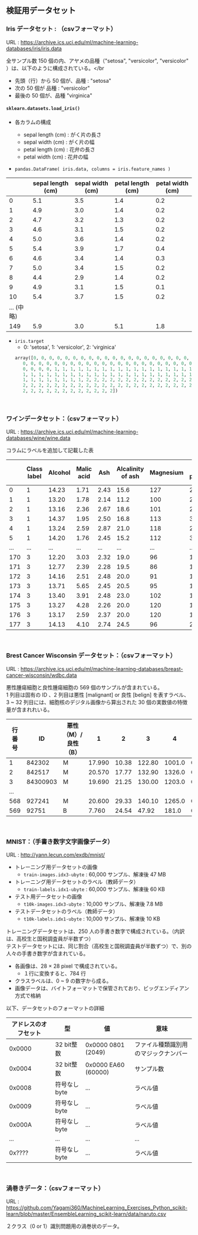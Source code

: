 ## 検証用データセット

### Iris データセット : （csvフォーマット）
URL : https://archive.ics.uci.edu/ml/machine-learning-databases/iris/iris.data

全サンプル数 150 個の内、アヤメの品種（"setosa", "versicolor", "versicolor" ）は、以下のように構成されている。</br
- 先頭（行）から 50 個が、品種 : "setosa" 
- 次の 50 個が 品種 : "versicolor" 
- 最後の 50 個が、品種 "virginica"

#### `sklearn.datasets.load_iris()`

- 各カラムの構成
    - sepal length (cm)	: がく片の長さ
    - sepal width (cm) : がく片の幅 
    - petal length (cm) : 花弁の長さ
    - petal width (cm) : 花弁の幅

- `pandas.DataFrame( iris.data, columns = iris.feature_names )`

||sepal length (cm)|sepal width (cm)|petal length (cm)|petal width (cm)|
|---|---|---|---|---|
|0                  |5.1               |3.5                |1.4               |0.2|
|1                  |4.9               |3.0                |1.4               |0.2|
|2                  |4.7               |3.2                |1.3               |0.2|
|3                  |4.6               |3.1                |1.5               |0.2|
|4                  |5.0               |3.6                |1.4               |0.2|
|5                  |5.4               |3.9                |1.7               |0.4|
|6                  |4.6               |3.4                |1.4               |0.3|
|7                  |5.0               |3.4                |1.5               |0.2|
|8                  |4.4               |2.9                |1.4               |0.2|
|9                  |4.9               |3.1                |1.5               |0.1|
|10                 |5.4               |3.7                |1.5               |0.2|
| ... (中略)|||||
|149                |5.9               |3.0                |5.1               |1.8|

- `iris.target`
    - 0: 'setosa', 1: 'versicolor', 2: 'virginica'
    ```python
    array([0, 0, 0, 0, 0, 0, 0, 0, 0, 0, 0, 0, 0, 0, 0, 0, 0, 0, 0, 0, 0, 0, 0,
       0, 0, 0, 0, 0, 0, 0, 0, 0, 0, 0, 0, 0, 0, 0, 0, 0, 0, 0, 0, 0, 0, 0,
       0, 0, 0, 0, 1, 1, 1, 1, 1, 1, 1, 1, 1, 1, 1, 1, 1, 1, 1, 1, 1, 1, 1,
       1, 1, 1, 1, 1, 1, 1, 1, 1, 1, 1, 1, 1, 1, 1, 1, 1, 1, 1, 1, 1, 1, 1,
       1, 1, 1, 1, 1, 1, 1, 1, 2, 2, 2, 2, 2, 2, 2, 2, 2, 2, 2, 2, 2, 2, 2,
       2, 2, 2, 2, 2, 2, 2, 2, 2, 2, 2, 2, 2, 2, 2, 2, 2, 2, 2, 2, 2, 2, 2,
       2, 2, 2, 2, 2, 2, 2, 2, 2, 2, 2, 2])
    ```

<br>

### ワインデータセット：（csvフォーマット）

URL : https://archive.ics.uci.edu/ml/machine-learning-databases/wine/wine.data</br>

コラムにラベルを追加して記載した表

||Class label  |Alcohol  |Malic acid   |Ash  |Alcalinity of ash|Magnesium |Total phenols|Flavanoids|Nonflavanoid phenols|Proanthocyanins|Color intensity|Hue|OD280/OD315 of diluted wines|Proline|
|---|---|---|---|---|---|---|---|---|---|---|---|---|---|---|
|0 |1 |14.23 |1.71  |2.43 |15.6 |127 |2.80|3.06|0.28|2.29|5.640000|1.04|3.92|1065|
|1 |1 |13.20 |1.78  |2.14 |11.2 |100 |2.65|2.76|0.26|1.28|4.380000|1.05|3.40|1050|
|2 |1 |13.16 |2.36  |2.67 |18.6 |101 |2.80|3.24|0.30|2.81|5.680000|1.03|3.17|1185|
|3 |1 |14.37 |1.95  |2.50 |16.8 |113 |3.85|3.49|0.24|2.18|7.800000|0.86|3.45|1480|
|4 |1 |13.24 |2.59  |2.87 |21.0 |118 |2.80|2.69|0.39|1.82|4.320000|1.04|2.93|735|  
|5 |1 |14.20 |1.76  |2.45 |15.2 |112 |3.27|3.39|0.34|1.97|6.750000|1.05|2.85|1450|
|...|...|...|...|...|...|...|...|...|...|...|...|...|...|...|
|170|3|12.20|3.03|2.32|19.0|96 |1.25|0.49|0.40|0.73|5.500000  |0.66|1.83|510|   
|171|3|12.77|2.39|2.28|19.5|86 |1.39|0.51|0.48|0.64|9.899999  |0.57|1.63|470|  
|172|3|14.16|2.51|2.48|20.0|91 |1.68|0.70|0.44|1.24|9.700000  |0.62|1.71|660|  
|173|3|13.71|5.65|2.45|20.5|95 |1.68|0.61|0.52|1.06|7.700000  |0.64|1.74|740|  
|174|3|13.40|3.91|2.48|23.0|102|1.80|0.75|0.43|1.41|7.300000  |0.70|1.56|750|  
|175|3|13.27|4.28|2.26|20.0|120|1.59|0.69|0.43|1.35|10.200000 |0.59|1.56|835|  
|176|3|13.17|2.59|2.37|20.0|120|1.65|0.68|0.53|1.46|9.300000  |0.60|1.62|840| 
|177|3|14.13|4.10|2.74|24.5|96 |2.05|0.76|0.56|1.35|9.200000  |0.61|1.60|560| 

</br>

### Brest Cancer Wisconsin データセット：（csvフォーマット）

URL : https://archive.ics.uci.edu/ml/machine-learning-databases/breast-cancer-wisconsin/wdbc.data

悪性腫瘍細胞と良性腫瘍細胞の 569 個のサンプルが含まれている。</br> 1 列目は固有の ID 、2 列目は悪性 [malignant] or 良性 [belign] を表すラベル、3 ~ 32 列目には、細胞核のデジタル画像から算出された 30 個の実数値の特徴量が含まれれいる。

|行番号|ID|悪性（M）/良性（B）|1|2|3|4|5|6|7|8|...|22|23|24|25|26|27|28|29|30|
|---|---|---|---|---|---|---|---|---|---|---|---|---|---|---|---|---|---|---|---|---|
|1|842302  |M  |17.990  |10.38  |122.80  |1001.0  |0.11840  |0.27760  |0.300100|0.147100|...|25.380|17.33|  184.60  |2019.0  |0.16220|  0.66560| 0.71190|  0.26540|  0.4601|  0.11890 |
|2|842517  |M  |20.570  |17.77  |132.90  |1326.0  |0.08474  |0.07864  |0.086900|0.147100|...|25.380|  17.33  |184.60  |2019.0  |0.16220  |0.66560|0.24160  |0.18600  |0.2750  |0.08902|
|3|84300903  |M  |19.690  |21.25  |130.00  |1203.0  |0.10960  |0.15990  |0.197400|0.127900   |...|23.570  |25.53  |152.50  |1709.0  |0.14440  |0.42450|0.45040  |0.24300  |0.3613  |0.08758|
|...|
|568|927241  |M  |20.600  |29.33  |140.10  |1265.0  |0.11780  |0.27700  |0.351400|0.152000   |...|25.740  |39.42  |184.60  |1821.0  |0.16500  |0.86810|0.93870  |0.26500  |0.4087  |0.12400|
|569|92751  |B   |7.760  |24.54   |47.92   |181.0  |0.05263  |0.04362  |0.000000|0.000000|...|9.456  |30.37   |59.16   |268.6  |0.08996  |0.06444|0.00000  |0.00000  |0.2871  |0.07039|

<br>

### MNIST：（手書き数字文字画像データ）

URL : http://yann.lecun.com/exdb/mnist/

- トレーニング用データセットの画像
    - `train-images.idx3-ubyte` : 60,000 サンプル、解凍後 47 MB
- トレーニング用データセットのラベル（教師データ）
    - `train-labels.idx1-ubyte` : 60,000 サンプル、解凍後 60 KB
- テスト用データセットの画像
    - `t10k-images.idx3-ubyte` : 10,000 サンプル、解凍後 7.8 MB
- テストデータセットのラベル（教師データ）
    - `t10k-labels.idx1-ubyte` : 10,000 サンプル、解凍後 10 KB

トレーニングデータセットは、250 人の手書き数字で構成されている。（内訳は、高校生と国税調査員が半数ずつ）<br>
テストデータセットには、同じ割合（高校生と国税調査員が半数ずつ）で、別の人々の手書き数字が含まれている。

- 各画像は、28 × 28 pixel で構成されている。
    - １行に変換すると、784 行
- クラスラベルは、0 ~ 9 の数字から成る。
- 画像データは、バイトフォーマットで保管されており、ビッグエンディアン方式で格納

以下、データセットのフォーマットの詳細

|アドレスのオフセット|型|値|意味|
|---|---|---|---|
|0x0000|32 bit整数|0x0000 0801 (2049)|ファイル種類識別用のマジックナンバー|
|0x0004|32 bit整数|0x0000 EA60 (60000)|サンプル数|
|0x0008|符号なし byte|...|ラベル値|
|0x0009|符号なし byte|...|ラベル値|
|0x000A|符号なし byte|...|ラベル値|
|...|...|...|...|
|0x????|符号なし byte|...|ラベル値|

<br>

### 渦巻きデータ：（csvフォーマット）

URL : https://github.com/Yagami360/MachineLearning_Exercises_Python_scikit-learn/blob/master/EnsembleLearning_scikit-learn/data/naruto.csv

２クラス（0 or 1）識別問題用の渦巻状のデータ。
